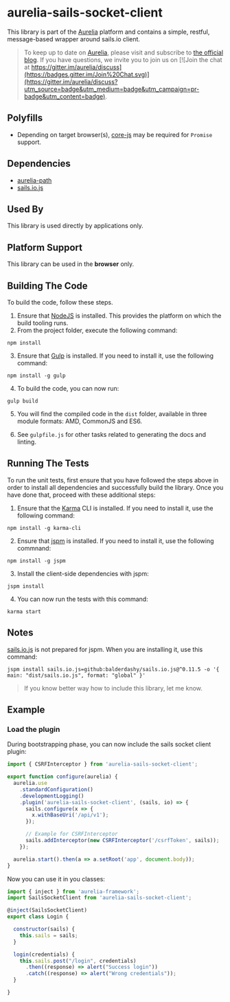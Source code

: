 # aurelia-sails-socket-client

This library is part of the [Aurelia](http://www.aurelia.io/) platform and contains a simple, restful, message-based wrapper around sails.io client.

> To keep up to date on [Aurelia](http://www.aurelia.io/), please visit and subscribe to [the official blog](http://blog.durandal.io/). If you have questions, we invite you to join us on [![Join the chat at https://gitter.im/aurelia/discuss](https://badges.gitter.im/Join%20Chat.svg)](https://gitter.im/aurelia/discuss?utm_source=badge&utm_medium=badge&utm_campaign=pr-badge&utm_content=badge).

## Polyfills

* Depending on target browser(s), [core-js](https://github.com/zloirock/core-js) may be required for `Promise` support.

## Dependencies

* [aurelia-path](https://github.com/aurelia/path)
* [sails.io.js](https://github.com/balderdashy/sails.io.js)

## Used By

This library is used directly by applications only.

## Platform Support

This library can be used in the **browser** only.

## Building The Code

To build the code, follow these steps.

1. Ensure that [NodeJS](http://nodejs.org/) is installed. This provides the platform on which the build tooling runs.
2. From the project folder, execute the following command:

  ```shell
  npm install
  ```
3. Ensure that [Gulp](http://gulpjs.com/) is installed. If you need to install it, use the following command:

  ```shell
  npm install -g gulp
  ```
4. To build the code, you can now run:

  ```shell
  gulp build
  ```
5. You will find the compiled code in the `dist` folder, available in three module formats: AMD, CommonJS and ES6.

6. See `gulpfile.js` for other tasks related to generating the docs and linting.

## Running The Tests

To run the unit tests, first ensure that you have followed the steps above in order to install all dependencies and successfully build the library. Once you have done that, proceed with these additional steps:

1. Ensure that the [Karma](http://karma-runner.github.io/) CLI is installed. If you need to install it, use the following command:

  ```shell
  npm install -g karma-cli
  ```
2. Ensure that [jspm](http://jspm.io/) is installed. If you need to install it, use the following commnand:

  ```shell
  npm install -g jspm
  ```
3. Install the client-side dependencies with jspm:

  ```shell
  jspm install
  ```

4. You can now run the tests with this command:

  ```shell
  karma start
  ```

## Notes

[sails.io.js](https://github.com/balderdashy/sails.io.js) is not prepared for jspm. When you are installing it, use this command:

   ```shell
   jspm install sails.io.js=github:balderdashy/sails.io.js@^0.11.5 -o '{ main: "dist/sails.io.js", format: "global" }'
   ```

> If you know better way how to include this library, let me know.

## Example

### Load the plugin

During bootstrapping phase, you can now include the sails socket client plugin:

  ```js
  import { CSRFInterceptor } from 'aurelia-sails-socket-client';

  export function configure(aurelia) {
    aurelia.use
      .standardConfiguration()
      .developmentLogging()
      .plugin('aurelia-sails-socket-client', (sails, io) => {
        sails.configure(x => {
          x.withBaseUri('/api/v1');
        });

        // Example for CSRFInterceptor
        sails.addInterceptor(new CSRFInterceptor('/csrfToken', sails));
      });

    aurelia.start().then(a => a.setRoot('app', document.body));
  }
  ```

Now you can use it in you classes:

  ```js
  import { inject } from 'aurelia-framework';
  import SailsSocketClient from 'aurelia-sails-socket-client';

  @inject(SailsSocketClient)
  export class Login {

    constructor(sails) {
      this.sails = sails;
    }

    login(credentials) {
      this.sails.post("/login", credentials)
        .then((response) => alert("Success login"))
        .catch((response) => alert("Wrong credentials"));
    }

  }
  ```
